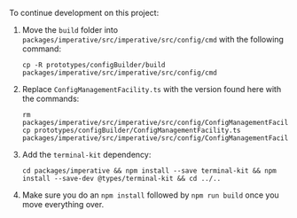 To continue development on this project:

1. Move the `build` folder into
   `packages/imperative/src/imperative/src/config/cmd`
   with the following command:

   ```
   cp -R prototypes/configBuilder/build packages/imperative/src/imperative/src/config/cmd
   ```

2. Replace `ConfigManagementFacility.ts` with the version found here with the commands:

   ```
   rm packages/imperative/src/imperative/src/config/ConfigManagementFacility.ts
   cp prototypes/configBuilder/ConfigManagementFacility.ts packages/imperative/src/imperative/src/config/ConfigManagementFacility.ts
   ```

3. Add the `terminal-kit` dependency:

   ```
   cd packages/imperative && npm install --save terminal-kit && npm install --save-dev @types/terminal-kit && cd ../..
   ```

4. Make sure you do an `npm install` followed by `npm run build` once you move everything over.
